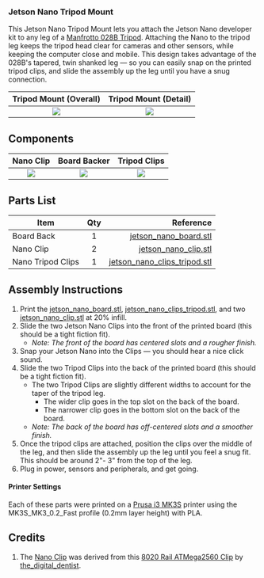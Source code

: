 ### Jetson Nano Tripod Mount
This Jetson Nano Tripod Mount lets you attach the Jetson Nano developer kit to any leg of a [Manfrotto 028B Tripod](https://www.manfrotto.us/black-triman-camera-tripod). Attaching the Nano to the tripod leg keeps the tripod head clear for cameras and other sensors, while keeping the computer close and mobile. This design takes advantage of the 028B's tapered, twin shanked leg — so you can easily snap on the printed tripod clips, and slide the assembly up the leg until you have a snug connection.

|  Tripod Mount (Overall) | Tripod Mount (Detail) |
| :---: | :---: |
| ![](https://github.com/madelinegannon/jetson-nano-builds/blob/master/tripod-mount/images/jetson_nano_tripod-mount_overall.png) | ![](https://github.com/madelinegannon/jetson-nano-builds/blob/master/tripod-mount/images/jetson_nano_tripod-mount_detail.png) |

## Components

| Nano Clip | Board Backer | Tripod Clips |
| :---: | :---: | :---: |
| ![](https://github.com/madelinegannon/jetson-nano-builds/blob/master/images/jetson_nano_clip_dimensions.png) | ![](https://github.com/madelinegannon/jetson-nano-builds/blob/master/images/jetson_nano_board_backer_dimensions.png) | ![](https://github.com/madelinegannon/jetson-nano-builds/blob/master/images/jetson_nano_clips_tripod.png) |

## Parts List

| Item        | Qty           | Reference  |
| ------------- |:-------------:| -----:|
| Board Back | 1 | [jetson_nano_board.stl](https://github.com/madelinegannon/jetson-nano-builds/blob/master/tripod-mount/jetson_nano_board.stl) |
| Nano Clip  | 2 | [jetson_nano_clip.stl](https://github.com/madelinegannon/jetson-nano-builds/blob/master/tripod-mount/jetson_nano_clip.stl) |
| Nano Tripod Clips | 1 | [jetson_nano_clips_tripod.stl](https://github.com/madelinegannon/jetson-nano-builds/blob/master/tripod-mount/jetson_nano_clips_tripod.stl) |


## Assembly Instructions

1. Print the [jetson_nano_board.stl](https://github.com/madelinegannon/jetson-nano-builds/blob/master/tripod-mount/jetson_nano_board.stl),  [jetson_nano_clips_tripod.stl](https://github.com/madelinegannon/jetson-nano-builds/blob/master/tripod-mount/jetson_nano_clips_tripod.stl), and two [jetson_nano_clip.stl](https://github.com/madelinegannon/jetson-nano-builds/blob/master/garden-utility/jetson_nano_clip.stl) at 20% infill.
2. Slide the two Jetson Nano Clips into the front of the printed board (this should be a tight fiction fit). 
    - _Note: The front of the board has centered slots and a rougher finish._
3. Snap your Jetson Nano into the Clips — you should hear a nice click sound.
4. Slide the two Tripod Clips into the back of the printed board (this should be a tight fiction fit). 
    - The two Tripod Clips are slightly different widths to account for the taper of the tripod leg.
        - The wider clip goes in the top slot on the back of the board.
        - The narrower clip goes in the bottom slot on the back of the board.
    -  _Note: The back of the board has off-centered slots and a smoother finish._
5. Once the tripod clips are attached, position the clips over the middle of the leg, and then slide the assembly up the leg until you feel a snug fit. This should be around 2"- 3" from the top of the leg.
6. Plug in power, sensors and peripherals, and get going.

#### Printer Settings
Each of these parts were printed on a [Prusa i3 MK3S](https://www.prusa3d.com/original-prusa-i3-mk3/) printer using the MK3S_MK3_0.2_Fast profile (0.2mm layer height) with PLA. 

## Credits
1. The [Nano Clip](https://github.com/madelinegannon/jetson-nano-builds/blob/master/garden-utility/jetson_nano_clip.stl) was derived from this [8020 Rail ATMega2560 Clip](https://www.thingiverse.com/thing:155130) by [the_digital_dentist](https://www.thingiverse.com/the_digital_dentist/about).
